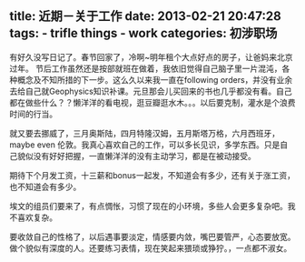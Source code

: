 title: 近期－关于工作
date: 2013-02-21 20:47:28
tags: 
    - trifle things
    - work
categories: 初涉职场
---

有好久没写日记了。春节回家了，冷啊~明年租个大点好点的房子，让爸妈来北京过年。
节后工作虽然还是按部就班在做着，我依旧觉得自己脑子里一片混沌，各种概念及不知所措的下一步。这么久以来我一直在following orders，并没有业余去给自己就Geophysics知识补课。元旦那会儿买回来的书也几乎都没有看。自己都在做些什么？？懒洋洋的看电视，逛豆瓣逛水木。。。以后要克制，灌水是个浪费时间的行当。

就又要去挪威了，三月奥斯陆，四月特隆汉姆，五月斯塔万格，六月西班牙，maybe even 伦敦。我真心喜欢自己的工作，可以多长见识，多学东西。只是自己貌似没有好好把握，一直懒洋洋的没有主动学习，都是在被动接受。

期待下个月发工资，十三薪和bonus一起发，不知道会有多少，还有关于涨工资，也不知道会有多少。

埃文的组员们要来了，有点惆怅，习惯了现在的小环境，多些人会更多复杂吧。我不喜欢复杂。

要收敛自己的性格了，以后遇事要淡定，情感要内敛，嘴巴要管严，心态要放宽。做个貌似有深度的人。还要练习表情，现在笑起来猥琐或狰狞。，一点都不淑女。


